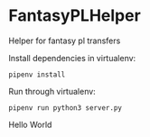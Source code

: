 # FantasyPLHelper
Helper for fantasy pl transfers

Install dependencies in virtualenv: 
```
pipenv install
```

Run through virtualenv: 
```
pipenv run python3 server.py
```

Hello World
